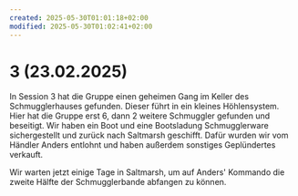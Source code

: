 ```yaml
---
created: 2025-05-30T01:01:18+02:00
modified: 2025-05-30T01:02:41+02:00
---
```


# 3 (23.02.2025)

In Session 3 hat die Gruppe einen geheimen Gang im Keller des Schmugglerhauses gefunden. Dieser führt in ein kleines Höhlensystem. Hier hat die Gruppe erst 6, dann 2 weitere Schmuggler gefunden und beseitigt. Wir haben ein Boot und eine Bootsladung Schmugglerware sichergestellt und zurück nach Saltmarsh geschifft. Dafür wurden wir vom Händler Anders entlohnt und haben außerdem sonstiges Geplündertes verkauft.

Wir warten jetzt einige Tage in Saltmarsh, um auf Anders' Kommando die zweite Hälfte der Schmugglerbande abfangen zu können.
